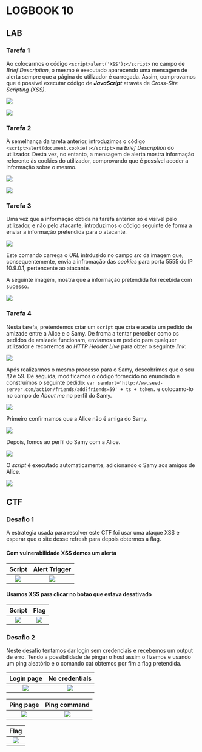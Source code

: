 # LOGBOOK 10

## LAB

### Tarefa 1

Ao colocarmos o código `<script>alert('XSS');</script>` no campo de *Brief Description*, o mesmo é executado aparecendo uma mensagem de alerta sempre que a página de utilizador é carregada. Assim, comprovamos que é possível executar código de ***JavaScript*** através de *Cross-Site Scripting (XSS)*.

![](https://i.imgur.com/Azvaqmt.png)

![](https://i.imgur.com/0REb4MC.png)

### Tarefa 2

À semelhança da tarefa anterior, introduzimos o código `<script>alert(document.cookie);</script>` na *Brief Description* do utilizador. Desta vez, no entanto, a mensagem de alerta mostra informação referente às cookies do utilizador, comprovando que é possível aceder a informação sobre o mesmo.

![](https://i.imgur.com/qou2IYn.png)

![](https://i.imgur.com/qnRZCSE.png)

### Tarefa 3

Uma vez que a informação obtida na tarefa anterior só é visivel pelo utilizador, e não pelo atacante, introduzimos o código seguinte de forma a enviar a informação pretendida para o atacante.

![](https://i.imgur.com/A3bUThc.png)

Este comando carrega o *URL* intrduzido no campo *src* da imagem que, consequentemente, envia a infromação das *cookies* para porta 5555 do IP 10.9.0.1, pertencente ao atacante.

A seguinte imagem, mostra que a informação pretendida foi recebida com sucesso.

![](https://i.imgur.com/oBkHPK5.png)

### Tarefa 4

Nesta tarefa, pretendemos criar um `script` que cria e aceita um pedido de amizade entre a Alice e o Samy. De froma a tentar perceber como os pedidos de amizade funcionam, enviamos um pedido para qualquer utilizador e recorremos ao *HTTP Header Live* para obter o seguinte *link*:

![](https://i.imgur.com/Ig0B422.png)

Após realizarmos o mesmo processo para o Samy, descobrimos que o seu *ID* é 59. De seguida, modificamos o código fornecido no enunciado e construímos o seguinte pedido: 
`var sendurl='http://ww.seed-server.com/action/friends/add?friends=59' + ts + token.` e colocamo-lo no campo de *About me* no perfil do Samy.

![](https://i.imgur.com/rL5xvLp.png)

Primeiro confirmamos que a Alice não é amiga do Samy.

![](https://i.imgur.com/ntMNQXx.png)

Depois, fomos ao perfil do Samy com a Alice.

![](https://i.imgur.com/DQPCt1J.png)

O *script* é executado automaticamente, adicionando o Samy aos amigos de Alice.

![](https://i.imgur.com/nfoyR6p.png)

## CTF

### Desafio 1

A estrategia usada para resolver este CTF foi usar uma ataque XSS e esperar que o site desse refresh para depois obtermos a flag.

#### Com vulnerabilidade XSS demos um alerta ####
|Script| Alert Trigger |
|:---------:|:---------:|
|![](https://i.imgur.com/0VgxCbx.png) | ![](https://i.imgur.com/MTinkZ2.png)|

#### Usamos XSS para clicar no botao que estava desativado ####
|Script| Flag |
|:---------:|:---------:|
|![](https://i.imgur.com/neX2dZ0.png) | ![](https://i.imgur.com/K96kkCT.png)|

### Desafio 2

Neste desafio tentamos dar login sem credenciais e recebemos um output de erro. Tendo a possibilidade de pingar o host assim o fizemos e usando um ping aleatório e o comando cat obtemos por fim a flag pretendida.

|Login page| No credentials |
|:---------:|:---------:|
|![](https://i.imgur.com/pkHRgQi.png) | ![](https://i.imgur.com/PWAGLNd.png)|

|Ping page| Ping command |
|:---------:|:---------:|
|![](https://i.imgur.com/Q006LAT.png) | ![](https://i.imgur.com/6nOWwiH.png) | 

|Flag|
|:---------:|
|![](https://i.imgur.com/yOQwFxb.png)|
